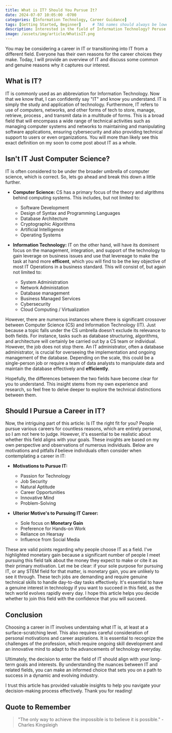 ```yaml
---
title: What is IT? Should You Pursue It?
date: 2024-07-07 10:05:00 -0700
categories: [Information Technology, Career Guidance]
tags: [Getting Started, Beginner]     # TAG names should always be lowercase
description: Interested in the field of Information Technology? Peruse this article to see if IT inspires you in any way. I'll provide an overview of IT, covering various fields and specialties within the realm of Information Technology as well as some interesting facts about motivations and pitfalls in the field.
image: /assets/img/article/WhatisIT.png
---
```


You may be considering a career in IT or transitioning into IT from a different field. Everyone has their own reasons for the career choices they make. Today, I will provide an overview of IT and discuss some common and genuine reasons why it captures our interest. 


## What is IT?

IT is commonly used as an abbreviation for Information Technology. Now that we know that, I can confidently say "IT" and know you understand. IT is simply the study and application of technology. Furthermore, IT refers to use of computers, networks, and other forms of tech to store, manage, retrieve, process , and transmit data in a multitude of forms. This is a broad field that will encompass a wide range of technical activities such as managing computer systems and networks to maintaining and manipulating software applications, ensuring cybersecurity and also providing technical support to users or even organizations. You will more than likely see this exact definition on my soon to come post about IT as a whole.


## Isn't IT Just Computer Science?

IT is often considered to be under the broader umbrella of computer science, which is correct. So, lets go ahead and break this down a little further. 

- **Computer Science:** CS has a primary focus of the theory and algrithms behind computing systems. This includes, but not limited to:
	- Software Development
	- Design of Syntax and Programming Languages
	- Database Architecture
	- Cryptographic Algorithms
	- Artificial Intelligence
	- Operating Systems 
	
- **Information Technology:** IT on the other hand, will have its dominent focus on the management, integration, and support of the technology to gain leverage on business issues and use that levereage to make the task at hand more **efficent**, which you will find to be the key objective of most IT Operations in a business standard. This will consist of, but again not limited to:
	- System Administration
	- Network Administation
	- Database management
	- Business Managed Services
	- Cybersecurity
	- Cloud Computing / Virtualization
	
However, there are numerous instances where there is significant crossover between Computer Science (CS) and Information Technology (IT). Just because a topic falls under the CS umbrella doesn't exclude its relevance to both fields. For instance, tasks such as database structuring, algorithms, and architecture will certainly be carried out by a CS team or individual. However, the job does not stop there. An IT administrator, often a database administrator, is crucial for overseeing the implementation and ongoing management of the database. Depending on the scale, this could be a single-person job or require a team of data analysts to manipulate data and maintain the database effectively and **efficiently**.

Hopefully, the differences between the two fields have become clear for you to understand. This insight stems from my own experience and research, so feel free to delve deeper to explore the technical distinctions between them.	

## Should I Pursue a Career in IT?

Now, the intriguing part of this article: Is IT the right fit for you? People pursue various careers for countless reasons, which are entirely personal, so I am not here to judge. However, it's essential to be realistic about whether this field aligns with your goals. These insights are based on my own perspective and observations of numerous individuals. Below are motivations and pitfalls ***I*** believe individuals often consider when contemplating a career in IT:

- **Motivations to Pursue IT:**
	- Passion for Technology
	- Job Security
	- Natural Aptitude
	- Career Opportunities
	- Innovative Mind
	- Problem-Solving

- **Ulterior Motive's to Pursuing IT Career:**
	- Sole focus on **Monetary Gain**
	- Preference for Hands-on Work
	- Reliance on Hearsay
	- Influence from Social Media
	
These are valid points regarding why people choose IT as a field. I've highlighted monetary gain because a significant number of people I meet pursuing this field talk about the money they expect to make or cite it as their primary motivation. Let me be clear: if your sole purpose for pursuing IT, or any STEM field for that matter, is monetary gain, you are unlikely to see it through. These tech jobs are demanding and require genuine technical skills to handle day-to-day tasks effectively. It's essential to have a genuine interest in technology if you want to succeed in this field, as the tech world evolves rapidly every day. I hope this article helps you decide whether to join this field with the confidence that you will succeed.

## Conclusion

Choosing a career in IT involves understaing what IT is, at least at a surface-scratching level. This also requires careful consideration of personal motivations and career aspirations. It is essential to recognize the challenges of the profession, which require ongoing skill development and an innovative mind to adapt to the advancements of technology everyday.

Ultimately, the decision to enter the field of IT should align with your long-term goals and interests. By understanding the nuances between IT and related fields, you can make an informed choice that sets you on a path to success in a dynamic and evolving industry.

I trust this article has provided valuable insights to help you navigate your decision-making process effectively. Thank you for reading!

## Quote to Remember

> "The only way to achieve the impossible is to believe it is possible."
	- Charles Kingsleigh
